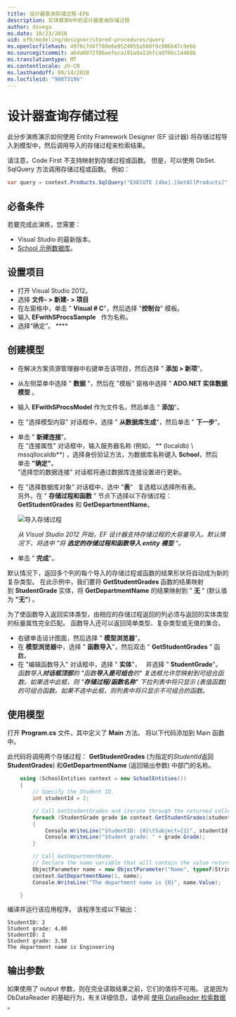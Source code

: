 ```yaml
---
title: 设计器查询存储过程-EF6
description: 实体框架6中的设计器查询存储过程
author: divega
ms.date: 10/23/2016
uid: ef6/modeling/designer/stored-procedures/query
ms.openlocfilehash: 4976c7d4f788e6e9524055a508f9c906b47c9ebb
ms.sourcegitcommit: abda0872f86eefeca191a9a11bfca976bc14468b
ms.translationtype: MT
ms.contentlocale: zh-CN
ms.lasthandoff: 09/14/2020
ms.locfileid: "90073196"
---
```

# <a name="designer-query-stored-procedures"></a>设计器查询存储过程
此分步演练演示如何使用 Entity Framework Designer (EF 设计器) 将存储过程导入到模型中，然后调用导入的存储过程来检索结果。 

请注意，Code First 不支持映射到存储过程或函数。 但是，可以使用 DbSet. SqlQuery 方法调用存储过程或函数。 例如：
``` csharp
var query = context.Products.SqlQuery("EXECUTE [dbo].[GetAllProducts]")`;
```

## <a name="prerequisites"></a>必备条件

若要完成此演练，您需要：

- Visual Studio 的最新版本。
- [School 示例数据库](xref:ef6/resources/school-database)。

## <a name="set-up-the-project"></a>设置项目

-   打开 Visual Studio 2012。
-   选择 **文件- &gt; 新建- &gt; 项目**
-   在左窗格中，单击 " **Visual \# C**"，然后选择 "**控制台**" 模板。
-   输入 **EFwithSProcsSample**   作为名称。
-   选择“确定”。 ****

## <a name="create-a-model"></a>创建模型

-   在解决方案资源管理器中右键单击该项目，然后选择 " **添加 &gt; 新项**"。
-   从左侧菜单中选择 " **数据** "，然后在 "模板" 窗格中选择 " **ADO.NET 实体数据模型** 。
-   输入 **EFwithSProcsModel** 作为文件名，然后单击 " **添加**"。
-   在 "选择模型内容" 对话框中，选择 " **从数据库生成**"，然后单击 " **下一步**"。
-   单击 " **新建连接**"。  
    在 "连接属性" 对话框中，输入服务器名称 (例如， ** (localdb) \\ mssqllocaldb**) ，选择身份验证方法，为数据库名称键入 **School**，然后   单击 **"确定"**。  
    "选择您的数据连接" 对话框将通过数据库连接设置进行更新。
-   在 "选择数据库对象" 对话框中，选中 "**表**"   复选框以选择所有表。  
    另外，在 " **存储过程和函数** " 节点下选择以下存储过程： **GetStudentGrades** 和 **GetDepartmentName**。 

    ![导入存储过程](~/ef6/media/import.jpg)

    *从 Visual Studio 2012 开始，EF 设计器支持存储过程的大容量导入。默认情况下，将选中 "将 **选定的存储过程和函数导入 entity 模型** "。*
-   单击 " **完成**"。

默认情况下，返回多个列的每个导入的存储过程或函数的结果形状将自动成为新的复杂类型。 在此示例中，我们要将 **GetStudentGrades** 函数的结果映射到 **StudentGrade** 实体，将 **GetDepartmentName** 的结果映射到 " **无** " (默认值为 **"无"**) 。

为了使函数导入返回实体类型，由相应的存储过程返回的列必须与返回的实体类型的标量属性完全匹配。 函数导入还可以返回简单类型、复杂类型或无值的集合。

-   右键单击设计图面，然后选择 " **模型浏览器**"。
-   在 **模型浏览器**中，选择 " **函数导入**"，然后双击 " **GetStudentGrades** " 函数。
-   在 "编辑函数导入" 对话框中，选择 " **实体**"，   并选择 " **StudentGrade**"。  
    *函数导入**对话框顶部**的 "函数**导入是可组合**的" 复选框允许您映射到可组合函数。如果选中此框，则 "**存储过程/函数名称**" 下拉列表中将只显示 (表值函数) 的可组合函数。如果不选中此框，则列表中将只显示不可组合的函数。*

## <a name="use-the-model"></a>使用模型

打开 **Program.cs** 文件，其中定义了 **Main** 方法。 将以下代码添加到 Main 函数中。

此代码将调用两个存储过程： **GetStudentGrades** (为指定的*StudentId*返回**StudentGrades**) 和**GetDepartmentName** (返回输出参数) 中部门的名称。  

``` csharp
    using (SchoolEntities context = new SchoolEntities())
    {
        // Specify the Student ID.
        int studentId = 2;

        // Call GetStudentGrades and iterate through the returned collection.
        foreach (StudentGrade grade in context.GetStudentGrades(studentId))
        {
            Console.WriteLine("StudentID: {0}\tSubject={1}", studentId, grade.Subject);
            Console.WriteLine("Student grade: " + grade.Grade);
        }

        // Call GetDepartmentName.
        // Declare the name variable that will contain the value returned by the output parameter.
        ObjectParameter name = new ObjectParameter("Name", typeof(String));
        context.GetDepartmentName(1, name);
        Console.WriteLine("The department name is {0}", name.Value);

    }
```

编译并运行该应用程序。 该程序生成以下输出：

```console
StudentID: 2
Student grade: 4.00
StudentID: 2
Student grade: 3.50
The department name is Engineering
```

<a name="output-parameters"></a>输出参数
-----------------

如果使用了 output 参数，则在完全读取结果之前，它们的值将不可用。 这是因为 DbDataReader 的基础行为，有关详细信息，请参阅 [使用 DataReader 检索数据](https://go.microsoft.com/fwlink/?LinkID=398589) 。
